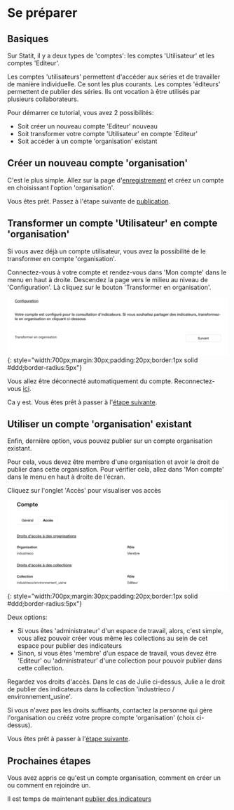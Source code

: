 # Se préparer

## Basiques

Sur Statit, il y a deux types de 'comptes': les comptes 'Utilisateur' et les comptes 'Editeur'.

Les comptes 'utilisateurs' permettent d'accéder aux séries et de travailler de manière individuelle. Ce sont les plus courants. Les comptes 'éditeurs' permettent de publier des séries. Ils ont vocation à être utilisés par plusieurs collaborateurs.

Pour démarrer ce tutorial, vous avez 2 possibilités:

- Soit créer un nouveau compte 'Editeur' nouveau
- Soit transformer votre compte 'Utilisateur' en compte 'Editeur'
- Soit accéder à un compte 'organisation' existant

## Créer un nouveau compte 'organisation'

C'est le plus simple. Allez sur la page d'[enregistrement](https://gostatit.com/sign) et créez un compte en choisissant l'option 'organisation'.

Vous êtes prêt. Passez à l'étape suivante de [publication](metrics.md).


## Transformer un compte 'Utilisateur' en compte 'organisation'

Si vous avez déjà un compte utilisateur, vous avez la possibilité de le transformer en compte 'organisation'.

Connectez-vous à votre compte et rendez-vous dans 'Mon compte' dans le menu en haut à droite. Descendez la page vers le milieu au niveau de 'Configuration'. Là cliquez sur le bouton 'Transformer en organisation'.

![](/img/publisher-fr_gs_index_0.png){: style="width:700px;margin:30px;padding:20px;border:1px solid #ddd;border-radius:5px"}

Vous allez être déconnecté automatiquement du compte. Reconnectez-vous [ici](https://gostatit.com/sign).

Ca y est. Vous êtes prêt à passer à l'[étape suivante](metrics.md).


## Utiliser un compte 'organisation' existant

Enfin, dernière option, vous pouvez publier sur un compte organisation existant.

Pour cela, vous devez être membre d'une organisation et avoir le droit de publier dans cette organisation. Pour vérifier cela, allez dans 'Mon compte' dans le menu en haut à droite de l'écran.

Cliquez sur l'onglet 'Accès' pour visualiser vos  accès

![](/img/publisher-fr_gs_index_1.png){: style="width:700px;margin:30px;padding:20px;border:1px solid #ddd;border-radius:5px"}

Deux options:

- Si vous êtes 'administrateur' d'un espace de travail, alors, c'est simple, vous allez pouvoir créer vous même les collections au sein de cet espace pour publier des indicateurs
- Sinon, si vous êtes 'membre' d'un espace de travail, vous devez être 'Editeur' ou 'administrateur' d'une collection pour pouvoir publier dans cette collection.

Regardez vos droits d'accès. Dans le cas de Julie ci-dessus, Julie a le droit de publier des indicateurs dans la collection 'industrieco / environnement_usine'.

Si vous n'avez pas les droits suffisants, contactez la personne qui gère l'organisation ou crééz votre propre compte 'organisation' (choix ci-dessus).

Vous êtes prêt à passer à l'[étape suivante](metrics.md).


## Prochaines étapes

Vous avez appris ce qu'est un compte organisation, comment en créer un ou comment en rejoindre un.

Il est temps de maintenant [publier des indicateurs](metrics.md)
